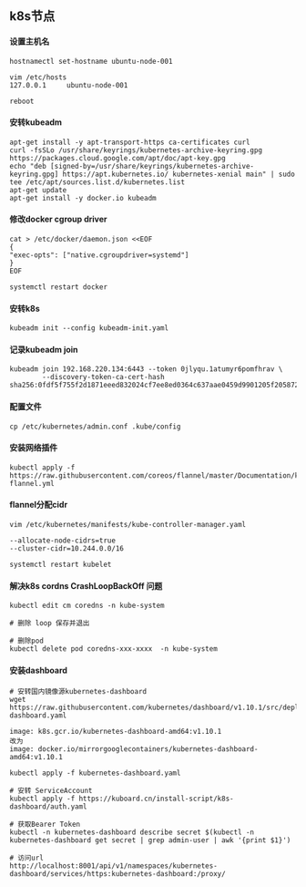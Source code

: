 ## k8s节点

#### 设置主机名
```shell script
hostnamectl set-hostname ubuntu-node-001

vim /etc/hosts
127.0.0.1     ubuntu-node-001

reboot
```

#### 安转kubeadm
```shell script
apt-get install -y apt-transport-https ca-certificates curl
curl -fsSLo /usr/share/keyrings/kubernetes-archive-keyring.gpg https://packages.cloud.google.com/apt/doc/apt-key.gpg
echo "deb [signed-by=/usr/share/keyrings/kubernetes-archive-keyring.gpg] https://apt.kubernetes.io/ kubernetes-xenial main" | sudo tee /etc/apt/sources.list.d/kubernetes.list
apt-get update
apt-get install -y docker.io kubeadm
```

#### 修改docker cgroup driver
```shell script
cat > /etc/docker/daemon.json <<EOF
{
"exec-opts": ["native.cgroupdriver=systemd"]
}
EOF

systemctl restart docker
```

#### 安转k8s
```shell script
kubeadm init --config kubeadm-init.yaml
```

#### 记录kubeadm join
```shell script
kubeadm join 192.168.220.134:6443 --token 0jlyqu.1atumyr6pomfhrav \
        --discovery-token-ca-cert-hash sha256:0fdf5f755f2d1871eeed832024cf7ee8ed0364c637aae0459d9901205f205872 
```

#### 配置文件
```shell script
cp /etc/kubernetes/admin.conf .kube/config
```

#### 安装网络插件
```shell script
kubectl apply -f https://raw.githubusercontent.com/coreos/flannel/master/Documentation/kube-flannel.yml
```

#### flannel分配cidr
```shell script
vim /etc/kubernetes/manifests/kube-controller-manager.yaml

--allocate-node-cidrs=true
--cluster-cidr=10.244.0.0/16

systemctl restart kubelet
```

#### 解决k8s cordns CrashLoopBackOff 问题
```shell script
kubectl edit cm coredns -n kube-system

# 删除 loop 保存并退出

# 删除pod
kubectl delete pod coredns-xxx-xxxx  -n kube-system
```


#### 安装dashboard
```shell script
# 安转国内镜像源kubernetes-dashboard
wget https://raw.githubusercontent.com/kubernetes/dashboard/v1.10.1/src/deploy/recommended/kubernetes-dashboard.yaml

image: k8s.gcr.io/kubernetes-dashboard-amd64:v1.10.1
改为
image: docker.io/mirrorgooglecontainers/kubernetes-dashboard-amd64:v1.10.1

kubectl apply -f kubernetes-dashboard.yaml

# 安转 ServiceAccount 
kubectl apply -f https://kuboard.cn/install-script/k8s-dashboard/auth.yaml

# 获取Bearer Token
kubectl -n kubernetes-dashboard describe secret $(kubectl -n kubernetes-dashboard get secret | grep admin-user | awk '{print $1}')

# 访问url
http://localhost:8001/api/v1/namespaces/kubernetes-dashboard/services/https:kubernetes-dashboard:/proxy/
```



